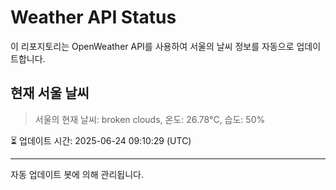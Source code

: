 
# Weather API Status

이 리포지토리는 OpenWeather API를 사용하여 서울의 날씨 정보를 자동으로 업데이트합니다.

## 현재 서울 날씨
> 서울의 현재 날씨: broken clouds, 온도: 26.78°C, 습도: 50%

⏳ 업데이트 시간: 2025-06-24 09:10:29 (UTC)

---
자동 업데이트 봇에 의해 관리됩니다.
